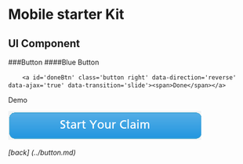 Mobile starter Kit
================================

UI Component
--------------------------------


###Button
####Blue Button
		
		<a id='doneBtn' class='button right' data-direction='reverse' data-ajax='true' data-transition='slide'><span>Done</span></a>


Demo


![alt text][Demo]

[Demo]: ../../screenshots/blue_button.png "Demo"

	
*[back] (../button.md)*  
